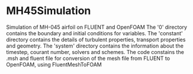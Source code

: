 # MH45Simulation
Simulation of MH-045 airfoil on FLUENT and OpenFOAM
The '0' directory contains the boundary and initial conditions for variables. 
The 'constant' directory contains the details of turbulent properties, transport properties and geometry.
The 'system' directory contains the information about the timestep, courant number, solvers and schemes. 
The code constains the .msh and fluent file for conversion of the mesh file from FLUENT to OpenFOAM, using FluentMeshToFOAM
